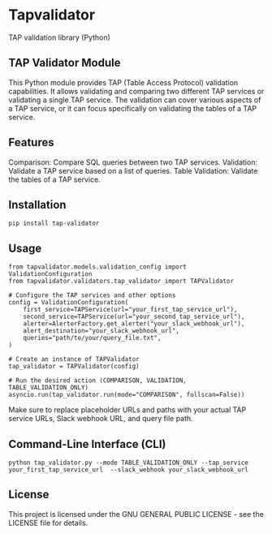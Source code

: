 # Tapvalidator

TAP validation library (Python)

## TAP Validator Module

This Python module provides TAP (Table Access Protocol) validation capabilities. It allows validating and comparing two different TAP services or validating a single TAP service. The validation can cover various aspects of a TAP service, or it can focus specifically on validating the tables of a TAP service.

## Features

Comparison: Compare SQL queries between two TAP services.
Validation: Validate a TAP service based on a list of queries.
Table Validation: Validate the tables of a TAP service.


## Installation

    pip install tap-validator


## Usage

    from tapvalidator.models.validation_config import ValidationConfiguration
    from tapvalidator.validators.tap_validator import TAPValidator
    
    # Configure the TAP services and other options
    config = ValidationConfiguration(
        first_service=TAPService(url="your_first_tap_service_url"),
        second_service=TAPService(url="your_second_tap_service_url"),
        alerter=AlerterFactory.get_alerter("your_slack_webhook_url"),
        alert_destination="your_slack_webhook_url",
        queries="path/to/your/query_file.txt",
    )

    # Create an instance of TAPValidator
    tap_validator = TAPValidator(config)

    # Run the desired action (COMPARISON, VALIDATION, TABLE_VALIDATION_ONLY)
    asyncio.run(tap_validator.run(mode="COMPARISON", fullscan=False))


Make sure to replace placeholder URLs and paths with your actual TAP service URLs, Slack webhook URL, and query file path.


## Command-Line Interface (CLI)

    python tap_validator.py --mode TABLE_VALIDATION_ONLY --tap_service your_first_tap_service_url  --slack_webhook your_slack_webhook_url

## License

This project is licensed under the GNU GENERAL PUBLIC LICENSE - see the LICENSE file for details.
